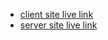 - [ client site live link](https://toys-43342.web.app/) 
- [ server site live link](https://toy-server-ruddy.vercel.app)
